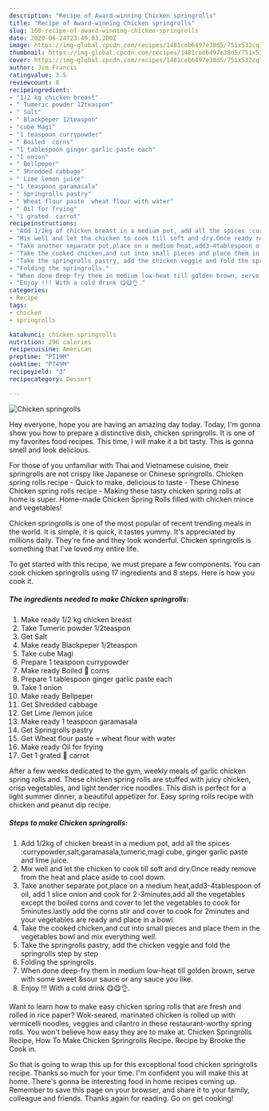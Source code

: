 ```yaml
---
description: "Recipe of Award-winning Chicken springrolls"
title: "Recipe of Award-winning Chicken springrolls"
slug: 160-recipe-of-award-winning-chicken-springrolls
date: 2020-06-24T23:49:03.200Z
image: https://img-global.cpcdn.com/recipes/1481ceb6497e38d5/751x532cq70/chicken-springrolls-recipe-main-photo.jpg
thumbnail: https://img-global.cpcdn.com/recipes/1481ceb6497e38d5/751x532cq70/chicken-springrolls-recipe-main-photo.jpg
cover: https://img-global.cpcdn.com/recipes/1481ceb6497e38d5/751x532cq70/chicken-springrolls-recipe-main-photo.jpg
author: Jim Francis
ratingvalue: 3.5
reviewcount: 8
recipeingredient:
- "1/2 kg chicken breast"
- " Tumeric powder 12teaspon"
- " Salt"
- " Blackpeper 12teaspon"
- "cube Magi"
- "1 teaspoon currypowder"
- " Boiled  corns"
- "1 tablespoon ginger garlic paste each"
- "1 onion"
- " Bellpeper"
- " Shredded cabbage"
- " Lime lemon juice"
- "1 teaspoon garamasala"
- " Springrolls pastry"
- " Wheat flour paste  wheat flour with water"
- " Oil for frying"
- "1 grated  carrot"
recipeinstructions:
- "Add 1/2kg of chicken breast in a medium pot, add all the spices :currypowder,salt,garamasala,tumeric,magi cube, ginger garlic paste and lime juice."
- "Mix well and let the chicken to cook till soft and dry.Once ready remove from the heat and place aside to cool down."
- "Take another separate pot,place on a medium heat,add3-4tablespoon of oil, add 1 slice onion and cook for 2-3minutes,add all the vegetables except the boiled corns and cover to let the vegetables to cook for 5minutes.lastly add the corns stir and cover to cook for 2minutes and your vegetables are ready and place in a bowl."
- "Take the cooked chicken,and cut into small pieces and place them in the vegetables bowl and mix everything well."
- "Take the springrolls pastry, add the chicken veggie and fold the springrolls step by step"
- "Folding the springrolls."
- "When done deep-fry them in medium low-heat till golden brown, serve with some sweet &amp;sour sauce or any sauce you like."
- "Enjoy !!! With a cold drink 😋😋👌."
categories:
- Recipe
tags:
- chicken
- springrolls

katakunci: chicken springrolls 
nutrition: 296 calories
recipecuisine: American
preptime: "PT19M"
cooktime: "PT49M"
recipeyield: "3"
recipecategory: Dessert

---
```



![Chicken springrolls](https://img-global.cpcdn.com/recipes/1481ceb6497e38d5/751x532cq70/chicken-springrolls-recipe-main-photo.jpg)

Hey everyone, hope you are having an amazing day today. Today, I'm gonna show you how to prepare a distinctive dish, chicken springrolls. It is one of my favorites food recipes. This time, I will make it a bit tasty. This is gonna smell and look delicious.

For those of you unfamiliar with Thai and Vietnamese cuisine, their springrolls are not crispy like Japanese or Chinese springrolls. Chicken spring rolls recipe - Quick to make, delicious to taste - These Chinese Chicken spring rolls recipe - Making these tasty chicken spring rolls at home is super. Home-made Chicken Spring Rolls filled with chicken mince and vegetables!

Chicken springrolls is one of the most popular of recent trending meals in the world. It is simple, it is quick, it tastes yummy. It's appreciated by millions daily. They're fine and they look wonderful. Chicken springrolls is something that I've loved my entire life.


To get started with this recipe, we must prepare a few components. You can cook chicken springrolls using 17 ingredients and 8 steps. Here is how you cook it.

<!--inarticleads1-->

##### The ingredients needed to make Chicken springrolls:

1. Make ready 1/2 kg chicken breast
1. Take  Tumeric powder 1/2teaspon
1. Get  Salt
1. Make ready  Blackpeper 1/2teaspon
1. Take cube Magi
1. Prepare 1 teaspoon currypowder
1. Make ready  Boiled 🌽 corns
1. Prepare 1 tablespoon ginger garlic paste each
1. Take 1 onion
1. Make ready  Bellpeper
1. Get  Shredded cabbage
1. Get  Lime /lemon juice
1. Make ready 1 teaspoon garamasala
1. Get  Springrolls pastry
1. Get  Wheat flour paste = wheat flour with water
1. Make ready  Oil for frying
1. Get 1 grated 🥕 carrot


After a few weeks dedicated to the gym, weekly meals of garlic chicken spring rolls and. These chicken spring rolls are stuffed with juicy chicken, crisp vegetables, and light tender rice noodles. This dish is perfect for a light summer dinner, a beautiful appetizer for. Easy spring rolls recipe with chicken and peanut dip recipe. 

<!--inarticleads2-->

##### Steps to make Chicken springrolls:

1. Add 1/2kg of chicken breast in a medium pot, add all the spices :currypowder,salt,garamasala,tumeric,magi cube, ginger garlic paste and lime juice.
1. Mix well and let the chicken to cook till soft and dry.Once ready remove from the heat and place aside to cool down.
1. Take another separate pot,place on a medium heat,add3-4tablespoon of oil, add 1 slice onion and cook for 2-3minutes,add all the vegetables except the boiled corns and cover to let the vegetables to cook for 5minutes.lastly add the corns stir and cover to cook for 2minutes and your vegetables are ready and place in a bowl.
1. Take the cooked chicken,and cut into small pieces and place them in the vegetables bowl and mix everything well.
1. Take the springrolls pastry, add the chicken veggie and fold the springrolls step by step
1. Folding the springrolls.
1. When done deep-fry them in medium low-heat till golden brown, serve with some sweet &amp;sour sauce or any sauce you like.
1. Enjoy !!! With a cold drink 😋😋👌.


Want to learn how to make easy chicken spring rolls that are fresh and rolled in rice paper? Wok-seared, marinated chicken is rolled up with vermicelli noodles, veggies and cilantro in these restaurant-worthy spring rolls. You won&#39;t believe how easy they are to make at. Chicken Springrolls Recipe, How To Make Chicken Springrolls Recipe. Recipe by Brooke the Cook in. 

So that is going to wrap this up for this exceptional food chicken springrolls recipe. Thanks so much for your time. I'm confident you will make this at home. There's gonna be interesting food in home recipes coming up. Remember to save this page on your browser, and share it to your family, colleague and friends. Thanks again for reading. Go on get cooking!
